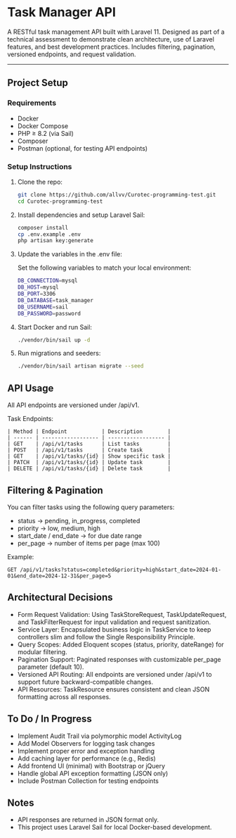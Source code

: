 # Task Manager API

A RESTful task management API built with Laravel 11. Designed as part of a technical assessment to demonstrate clean architecture, use of Laravel features, and best development practices. Includes filtering, pagination, versioned endpoints, and request validation.

---

## Project Setup

### Requirements

- Docker
- Docker Compose
- PHP ≥ 8.2 (via Sail)
- Composer
- Postman (optional, for testing API endpoints)

### Setup Instructions

1. Clone the repo:
   ```bash
   git clone https://github.com/allvv/Curotec-programming-test.git
   cd Curotec-programming-test

2. Install dependencies and setup Laravel Sail:
    ```bash
    composer install
    cp .env.example .env
    php artisan key:generate

3. Update the variables in the .env file:

    Set the following variables to match your local environment:
    ```bash
    DB_CONNECTION=mysql
    DB_HOST=mysql
    DB_PORT=3306
    DB_DATABASE=task_manager
    DB_USERNAME=sail
    DB_PASSWORD=password     

4. Start Docker and run Sail:
    ```bash
    ./vendor/bin/sail up -d
 
5. Run migrations and seeders:
    ```bash
    ./vendor/bin/sail artisan migrate --seed

## API Usage
All API endpoints are versioned under /api/v1.
    
Task Endpoints:

    | Method | Endpoint           | Description        |
    | ------ | ------------------ | ------------------ |
    | GET    | /api/v1/tasks      | List tasks         |
    | POST   | /api/v1/tasks      | Create task        |
    | GET    | /api/v1/tasks/{id} | Show specific task |
    | PATCH  | /api/v1/tasks/{id} | Update task        |
    | DELETE | /api/v1/tasks/{id} | Delete task        |


## Filtering & Pagination
You can filter tasks using the following query parameters:

- status → pending, in_progress, completed
- priority → low, medium, high
- start_date / end_date → for due date range
- per_page → number of items per page (max 100)

Example:

    GET /api/v1/tasks?status=completed&priority=high&start_date=2024-01-01&end_date=2024-12-31&per_page=5

    
## Architectural Decisions

- Form Request Validation: Using TaskStoreRequest, TaskUpdateRequest, and TaskFilterRequest for input validation and request sanitization.
- Service Layer: Encapsulated business logic in TaskService to keep controllers slim and follow the Single Responsibility Principle.
- Query Scopes: Added Eloquent scopes (status, priority, dateRange) for modular filtering.
- Pagination Support: Paginated responses with customizable per_page parameter (default 10).
- Versioned API Routing: All endpoints are versioned under /api/v1 to support future backward-compatible changes.
- API Resources: TaskResource ensures consistent and clean JSON formatting across all responses.

## To Do / In Progress
- Implement Audit Trail via polymorphic model ActivityLog
- Add Model Observers for logging task changes
- Implement proper error and exception handling 
- Add caching layer for performance (e.g., Redis)
- Add frontend UI (minimal) with Bootstrap or jQuery
- Handle global API exception formatting (JSON only)
- Include Postman Collection for testing endpoints
 
 
## Notes
- API responses are returned in JSON format only.
- This project uses Laravel Sail for local Docker-based development.